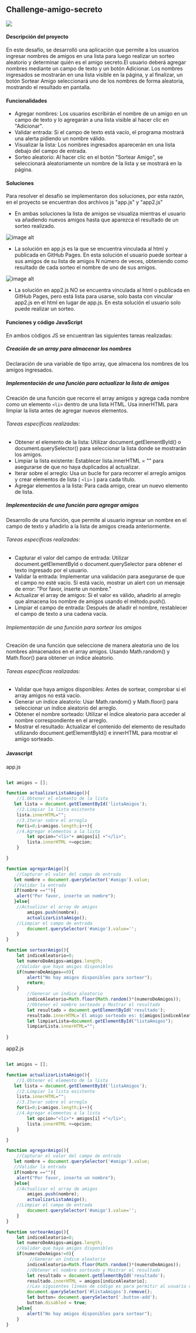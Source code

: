## Challenge-amigo-secreto

[<img src="https://github.com/HEOA27/challenge-amigo-secreto_esp-main/blob/27ac5392203730e0802f429c168769f37be00b27/assets/app-challenge-amigo-secreto.png">](https://heoa27.github.io/challenge-amigo-secreto_esp-main/)

#### Descripción del proyecto

En este desafío, se desarrolló una aplicación que permite a los usuarios ingresar nombres de amigos en una lista para luego realizar un sorteo aleatorio y determinar quién es el amigo secreto.El usuario deberá agregar nombres mediante un campo de texto y un botón Adicionar. Los nombres ingresados se mostrarán en una lista visible en la página, y al finalizar, un botón Sortear Amigo seleccionará uno de los nombres de forma aleatoria, mostrando el resultado en pantalla.

#### Funcionalidades
- Agregar nombres: Los usuarios escribirán el nombre de un amigo en un campo de texto y lo agregarán a una lista visible al hacer clic en "Adicionar".
- Validar entrada: Si el campo de texto está vacío, el programa mostrará una alerta pidiendo un nombre válido.
- Visualizar la lista: Los nombres ingresados aparecerán en una lista debajo del campo de entrada.
- Sorteo aleatorio: Al hacer clic en el botón "Sortear Amigo", se seleccionará aleatoriamente un nombre de la lista y se mostrará en la página.
  
#### Soluciones
Para resolver el desafío se implementaron dos soluciones, por esta razón, en el proyecto se encuentran dos archivos js "app.js" y "app2.js" 
- En ambas soluciones la lista de amigos se visualiza mientras el usuario va añadiendo nuevos amigos hasta que aparezca el resultado de un sorteo realizado.
  
![image alt](https://github.com/HEOA27/challenge-amigo-secreto_esp-main/blob/main/assets/amigo_secreto_lista.png)

- La solución en app.js es la que se encuentra vinculada al html y publicada en GitHub Pages. En esta solución el usuario puede sortear a sus amigos de su lista de amigos N número de veces, obteniendo como resultado de cada sorteo el nombre de uno de sus amigos.

![image alt](https://github.com/HEOA27/challenge-amigo-secreto_esp-main/blob/main/assets/amigo_secreto_resultado.png)

- La solución en app2.js NO se encuentra vinculada al html o publicada en GitHub Pages, pero está lista para usarse, solo basta con vincular app2.js en el html en lugar de app.js. En esta solución el usuario solo puede realizar un sorteo.

#### Funciones y código JavaScript
En ambos códigos JS se encuentran las siguientes tareas realizadas:
##### Creación de un array para almacenar los nombres
Declaración de una variable de tipo array, que almacena los nombres de los amigos ingresados.
##### Implementación de una función para actualizar la lista de amigos
Creación de una función que recorre el array amigos y agrega cada nombre como un elemento  `<li>` dentro de una lista HTML. Usa innerHTML para limpiar la lista antes de agregar nuevos elementos.
###### Tareas específicas realizadas:
- Obtener el elemento de la lista: Utilizar document.getElementById() o document.querySelector() para seleccionar la lista donde se mostrarán los amigos.
- Limpiar la lista existente: Establecer lista.innerHTML = "" para asegurarse de que no haya duplicados al actualizar.
- Iterar sobre el arreglo: Usa un bucle for para recorrer el arreglo amigos y crear elementos de lista ( `<li>` ) para cada título.
- Agregar elementos a la lista: Para cada amigo, crear un nuevo elemento de lista.
##### Implementación de una función para agregar amigos
Desarrollo de una función, que permite al usuario ingresar un nombre en el campo de texto y añadirlo a la lista de amigos creada anteriormente.
###### Tareas específicas realizadas:
- Capturar el valor del campo de entrada: Utilizar document.getElementById o document.querySelector para obtener el texto ingresado por el usuario.
- Validar la entrada: Implementar una validación para asegurarse de que el campo no esté vacío. Si está vacío, mostrar un alert con un mensaje de error: "Por favor, inserte un nombre."
- Actualizar el array de amigos: Si el valor es válido, añadirlo al arreglo que almacena los nombre de amigos usando el método.push().
- Limpiar el campo de entrada: Después de añadir el nombre, restablecer el campo de texto a una cadena vacía.
###### Implementación de una función para sortear los amigos
Creación de una función que seleccione de manera aleatoria uno de los nombres almacenados en el array amigos. Usando Math.random() y Math.floor() para obtener un índice aleatorio.
###### Tareas específicas realizadas:
- Validar que haya amigos disponibles: Antes de sortear, comprobar si el array amigos no está vacío.
- Generar un índice aleatorio: Usar Math.random() y Math.floor() para seleccionar un índice aleatorio del arreglo.
- Obtener el nombre sorteado: Utilizar el índice aleatorio para acceder al nombre correspondiente en el arreglo.
- Mostrar el resultado: Actualizar el contenido del elemento de resultado utilizando document.getElementById()  e innerHTML para mostrar el amigo sorteado.

#### Javascript　
app.js

```javascript

let amigos = [];

function actualizarListaAmigo(){
    //1.Obtener el elemento de la lista
   let lista = document.getElementById('listaAmigos');
    //2.Limpiar la lista existente
    lista.innerHTML="";
    //3.Iterar sobre el arreglo
    for(i=0;i<amigos.length;i++){
    //4.Agregar elementos a la lista
        let opcion="<li>"+ amigos[i] +"</li>";
        lista.innerHTML +=opcion;
    }

}

function agregarAmigo(){
    //Capturar el valor del campo de entrada
   let nombre = document.querySelector('#amigo').value;
   //Validar la entrada
   if(nombre ==""){
    alert("Por favor, inserte un nombre");
   }else{
    //Actualizar el array de amigos   
        amigos.push(nombre);
        actualizarListaAmigo();
    //Limpiar el campo de entrada
        document.querySelector('#amigo').value='';
    }
}

function sortearAmigo(){
    let indiceAleatorio=0;
    let numeroDeAmigos=amigos.length;
    //Validar que haya amigos disponibles
    if(numeroDeAmigos==0){
        alert("No hay amigos disponibles para sortear");
        return;
    }
        //Generar un índice aleatorio
        indiceAleatorio=Math.floor(Math.random()*(numeroDeAmigos));
        //Obtener el nombre sorteado y Mostrar el resultado
        let resultado = document.getElementById('resultado');
        resultado.innerHTML=`El amigo sorteado es: ${amigos[indiceAleatorio]}`;
        let limpiarLista=document.getElementById("listaAmigos");
        limpiarLista.innerHTML="";     
        
}

```
app2.js

```javascript

let amigos = [];

function actualizarListaAmigo(){
    //1.Obtener el elemento de la lista
   let lista = document.getElementById('listaAmigos');
    //2.Limpiar la lista existente
    lista.innerHTML="";
    //3.Iterar sobre el arreglo
    for(i=0;i<amigos.length;i++){
    //4.Agregar elementos a la lista
        let opcion="<li>"+ amigos[i] +"</li>";
        lista.innerHTML +=opcion;
    }

}

function agregarAmigo(){
    //Capturar el valor del campo de entrada
   let nombre = document.querySelector('#amigo').value;
   //Validar la entrada
   if(nombre ==""){
    alert("Por favor, inserte un nombre");
   }else{
    //Actualizar el array de amigos   
        amigos.push(nombre);
        actualizarListaAmigo();
    //Limpiar el campo de entrada
        document.querySelector('#amigo').value='';
    }
}

function sortearAmigo(){
    let indiceAleatorio=0;
    let numeroDeAmigos=amigos.length;
    //Validar que haya amigos disponibles
    if(numeroDeAmigos!=0){
         //Generar un índice aleatorio
        indiceAleatorio=Math.floor(Math.random()*(numeroDeAmigos));
        //Obtener el nombre sorteado y Mostrar el resultado
        let resultado = document.getElementById('resultado');   
        resultado.innerHTML = amigos[indiceAleatorio];
        //Las siguientes líneas de código es para permitir al usuario un solo intento y que la lista de nombres se elimine completamente
        document.querySelector('#listaAmigos').remove();
        let button= document.querySelector('.button-add');
        button.disabled = true;
    }else{
        alert("No hay amigos disponibles para sortear");
    }
}
```
